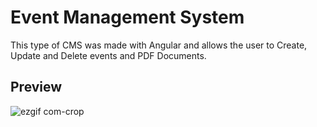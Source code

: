 # Event Management System

This type of CMS was made with Angular and allows the user to Create, Update and Delete events and PDF Documents.

## Preview

![ezgif com-crop](https://user-images.githubusercontent.com/25356024/46219525-340c1b80-c30d-11e8-87c5-b6b37a6c2616.gif)
